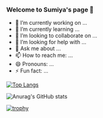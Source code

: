 ### Welcome to Sumiya's page 👋

- 🔭 I’m currently working on ...
- 🌱 I’m currently learning ...
- 👯 I’m looking to collaborate on ...
- 🤔 I’m looking for help with ...
- 💬 Ask me about ...
- 📫 How to reach me: ...
- 😄 Pronouns: ...
- ⚡ Fun fact: ...

[![Top Langs](https://github-readme-stats.vercel.app/api/top-langs/?username=Sumisumisumith)](https://github.com/anuraghazra/github-readme-stats)

![Anurag's GitHub stats](https://github-readme-stats.vercel.app/api?username=Sumisumisumith)

[![trophy](https://github-profile-trophy.vercel.app/?username=Sumisumisumith)](https://github.com/ryo-ma/github-profile-trophy)
